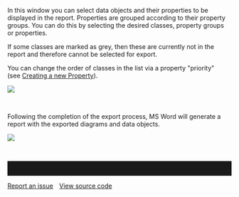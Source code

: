 In this window you can select data objects and their properties to be
displayed in the report. Properties are grouped according to their
property groups. You can do this by selecting the desired classes,
property groups or properties.

If some classes are marked as grey, then these are currently not in the
report and therefore cannot be selected for export.

You can change the order of classes in the list via a property
"priority" (see [Creating a new Property](creating-a-new-property)).

![](//images.ctfassets.net/utx1h0gfm1om/5gh2ba3JxC0Me42usmc0AY/5775ec2ae643073afdb97900c087776f/329010.png)

 

Following the completion of the export process, MS Word will generate a
report with the exported diagrams and data objects.

  
![](//images.ctfassets.net/utx1h0gfm1om/1onTQgPIxG0wK0qGCAcu6O/ed8ed390ce39dc0c88f22ffda3710464/329012.png)

 
<hr style="padding-top:2rem" />
<a href="https://github.com/process4/docs/issues" target="_blank" class="bgw btn btn-primary btn-lg shadow-sm">Report an issue</a>
<a href="https://github.com/process4/docs" target="_blank" class="bgw btn btn-primary btn-lg shadow-sm" style="margin-left:10px;">View source code</a>
